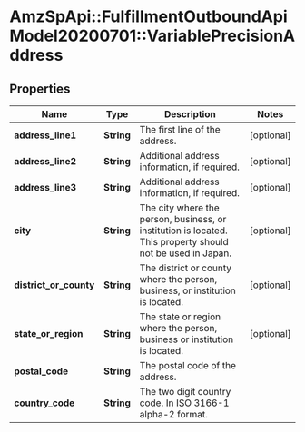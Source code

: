 # AmzSpApi::FulfillmentOutboundApiModel20200701::VariablePrecisionAddress

## Properties
Name | Type | Description | Notes
------------ | ------------- | ------------- | -------------
**address_line1** | **String** | The first line of the address. | [optional] 
**address_line2** | **String** | Additional address information, if required. | [optional] 
**address_line3** | **String** | Additional address information, if required. | [optional] 
**city** | **String** | The city where the person, business, or institution is located. This property should not be used in Japan. | [optional] 
**district_or_county** | **String** | The district or county where the person, business, or institution is located. | [optional] 
**state_or_region** | **String** | The state or region where the person, business or institution is located. | [optional] 
**postal_code** | **String** | The postal code of the address. | 
**country_code** | **String** | The two digit country code. In ISO 3166-1 alpha-2 format. | 

